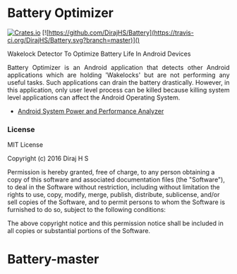 # Battery Optimizer
[![Crates.io](https://img.shields.io/crates/l/rustc-serialize.svg?maxAge=2592000)]()
[![https://github.com/DirajHS/Battery](https://travis-ci.org/DirajHS/Battery.svg?branch=master)]()

Wakelock Detector To Optimize Battery Life In Android Devices

<p align="justify">
Battery Optimizer is an Android application that detects other Android applications which are holding 'Wakelocks' but are not performing any useful tasks. Such applications can drain the battery drastically. However, in this application, only user level process can be killed because killing system level applications can affect the Android Operating System.
</p>

* [Android System Power and Performance Analyzer](http://www.ijedr.org/viewfulltext.php?&p_id=IJEDR1502012)

### License

MIT License

Copyright (c) 2016 Diraj H S

Permission is hereby granted, free of charge, to any person obtaining a copy
of this software and associated documentation files (the "Software"), to deal
in the Software without restriction, including without limitation the rights
to use, copy, modify, merge, publish, distribute, sublicense, and/or sell
copies of the Software, and to permit persons to whom the Software is
furnished to do so, subject to the following conditions:

The above copyright notice and this permission notice shall be included in all
copies or substantial portions of the Software.

# Battery-master
